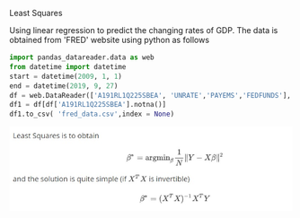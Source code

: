 Least Squares​


Using linear regression to predict the changing rates of GDP. The data is obtained from 'FRED' website using python as follows

```python
import pandas_datareader.data as web
from datetime import datetime
start = datetime(2009, 1, 1)
end = datetime(2019, 9, 27)
df = web.DataReader(['A191RL1Q225SBEA', 'UNRATE','PAYEMS','FEDFUNDS'], 'fred', start, end) # 参数看上面的解释
df1 = df[df['A191RL1Q225SBEA'].notna()]
df1.to_csv( 'fred_data.csv',index = None)
```

![least squares](.\ls.jpg)
